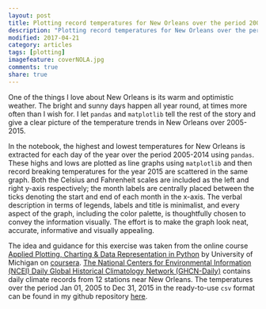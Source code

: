 ```yaml
---
layout: post
title: Plotting record temperatures for New Orleans over the period 2005-2015
description: "Plotting record temperatures for New Orleans over the period 2005-2015 using pandas and matplotlib."
modified: 2017-04-21
category: articles
tags: [plotting]
imagefeature: coverNOLA.jpg
comments: true
share: true
---
```

One of the things I love about New Orleans is its warm and optimistic weather. The bright and sunny days happen all year round, at times more often than I wish for. I let `pandas` and `matplotlib` tell the rest of the story and give a clear picture of the temperature trends in New Orleans over 2005-2015.

In the notebook, the highest and lowest temperatures for New Orleans is extracted for each day of the year over the 
period 2005-2014 using `pandas`. 
These highs and lows are plotted as line graphs using `matplotlib` and 
then record breaking temperatures for the year 2015 are scattered in the same graph. 
Both the Celsius and Fahrenheit scales are included as the left and right y-axis respectively; 
the month labels are centrally placed between the ticks denoting the start and end of each month in the x-axis. 
The verbal description in terms of legends, labels and title is minimalist, 
and every aspect of the graph, including the color palette, is thoughtfully chosen to convey the information visually. 
The effort is to make the graph look neat, accurate, informative and visually appealing. 

The idea and guidance for this exercise was taken from the online course [Applied Plotting, Charting & Data Representation in Python](https://www.coursera.org/learn/python-plotting) by University of Michigan on [coursera](https://www.coursera.org/). 
[The National Centers for Environmental Information (NCEI) Daily Global Historical Climatology Network (GHCN-Daily)](https://www1.ncdc.noaa.gov/pub/data/ghcn/daily/readme.txt) contains daily climate records from 12 stations near New Orleans. 
The temperatures over the period Jan 01, 2005 to Dec 31, 2015 in the ready-to-use `csv` format can be found in my github repository [here](https://github.com/AashitaK/Plotting-Record-Temperatures). 


